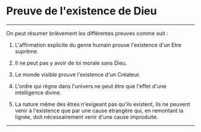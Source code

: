 # Preuve de l'existence de Dieu

***

On peut résumer brièvement les différentes preuves comme suit :

1. L'affirmation explicite du genre humain prouve l'existence d'un Etre suprême.

2. Il ne peut pas y avoir de loi morale sans Dieu.

3. Le monde visible prouve l'existence d'un Créateur.

4. L'ordre qui règne dans l'univers ne peut être que l'effet d'une intelligence divine.

5. La nature même des êtres n'exigeant pas qu'ils existent, ils ne peuvent venir à l'existence que par une cause étrangère qui, en remontant la lignée, doit nécessairement venir d'une cause improduite.   

***
